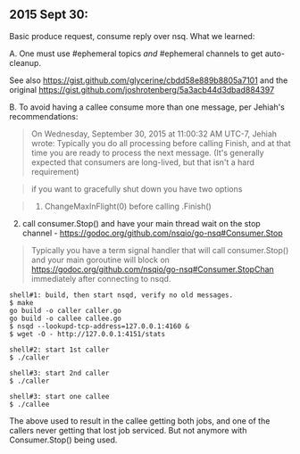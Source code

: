 2015 Sept 30:
--------------

Basic produce request, consume reply over nsq. What we learned:

A. One must use #ephemeral topics *and* #ephemeral channels to get auto-cleanup.

See also https://gist.github.com/glycerine/cbdd58e889b8805a7101
and the original https://gist.github.com/joshrotenberg/5a3acb44d3dbad884397

B. To avoid having a callee consume more than one message, per Jehiah's recommendations:

> On Wednesday, September 30, 2015 at 11:00:32 AM UTC-7, Jehiah wrote:
Typically you do all processing before calling Finish, and at that 
time you are ready to process the next message. (It's generally 
expected that consumers are long-lived, but that isn't a hard 
requirement) 

> if you want to gracefully shut down you have two options 

> 1) ChangeMaxInFlight(0) before calling .Finish() 
2) call consumer.Stop() and have your main thread wait on the stop 
channel - https://godoc.org/github.com/nsqio/go-nsq#Consumer.Stop 

>Typically you have a term signal handler that will call 
consumer.Stop() and your main goroutine will block on 
https://godoc.org/github.com/nsqio/go-nsq#Consumer.StopChan 
immediately after connecting to nsqd. 


~~~
shell#1: build, then start nsqd, verify no old messages.
$ make
go build -o caller caller.go
go build -o callee callee.go
$ nsqd --lookupd-tcp-address=127.0.0.1:4160 &
$ wget -O - http://127.0.0.1:4151/stats

shell#2: start 1st caller
$ ./caller

shell#3: start 2nd caller
$ ./caller

shell#3: start one callee
$ ./callee
~~~

The above used to result in the callee getting both jobs, and one of the callers never getting that lost job serviced. But not anymore with Consumer.Stop() being used.
